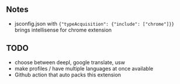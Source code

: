## Notes

- jsconfig.json with `{"typeAcquisition": {"include": ["chrome"]}}` brings intellisense for chrome extension

## TODO

- choose between deepl, google translate, usw
- make profiles / have multiple languages at once available
- Github action that auto packs this extension
